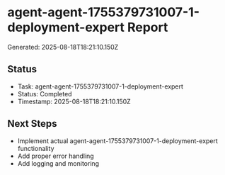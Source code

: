 # agent-agent-1755379731007-1-deployment-expert Report

Generated: 2025-08-18T18:21:10.150Z

## Status
- Task: agent-agent-1755379731007-1-deployment-expert
- Status: Completed
- Timestamp: 2025-08-18T18:21:10.150Z

## Next Steps
- Implement actual agent-agent-1755379731007-1-deployment-expert functionality
- Add proper error handling
- Add logging and monitoring
